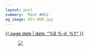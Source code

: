 ```yaml
---
layout: post
summary: 'Post #651'
og_image: 651-960.jpg
---
```


<div class="post">
 <time>
  <a href="/651">
   {{ page.date | date: "%B %-d, %Y" }}
  </a>
 </time>
 <a href="/651">
  <figure data-taken="7/8/2017">
   <img sizes="(min-width: 700px) 50vw, calc(100vw - 2rem)" src="{{ site.assets_url }}/651-480.jpg" srcset="{{ site.assets_url }}/651-240.jpg 240w, {{ site.assets_url }}/651-480.jpg 480w, {{ site.assets_url }}/651-720.jpg 720w, {{ site.assets_url }}/651-960.jpg 960w"/>
  </figure>
 </a>
</div>
